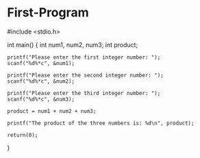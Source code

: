 # First-Program

  #include <stdio.h>

int main()
{
	int num1, num2, num3;
	int product;


	printf("Please enter the first integer number: ");
	scanf("%d%*c", &num1);

	printf("Please enter the second integer number: ");
	scanf("%d%*c", &num2);

	printf("Please enter the third integer number: ");
	scanf("%d%*c", &num3);

	product = num1 + num2 + num3;

	printf("The product of the three numbers is: %d\n", product);

	return(0);
}

